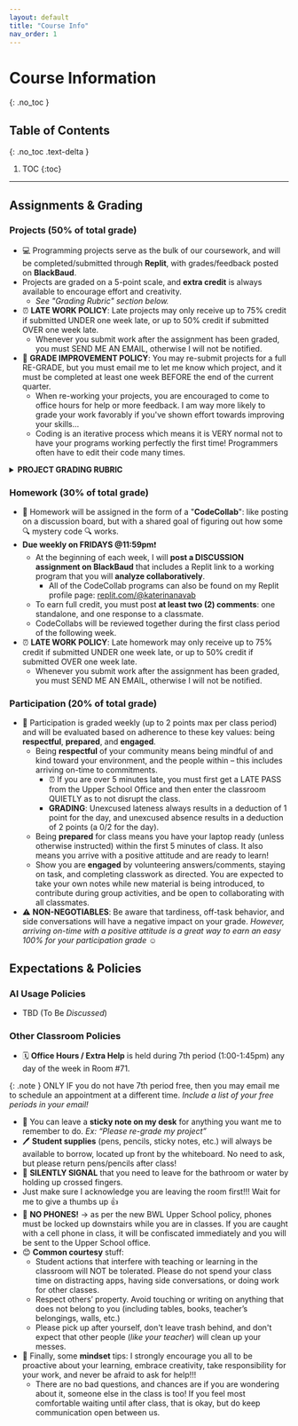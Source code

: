```yaml
---
layout: default
title: "Course Info"
nav_order: 1
---
```


# Course Information
{: .no_toc }

## Table of Contents
{: .no_toc .text-delta }

1. TOC
{:toc}

---
## Assignments & Grading

### Projects (50% of total grade)
* 💻 Programming projects serve as the bulk of our coursework, and will be completed/submitted through **Replit**, with grades/feedback posted on **BlackBaud**.
* Projects are graded on a 5-point scale, and **extra credit** is always available to encourage effort and creativity.
  * _See "Grading Rubric" section below._
* ⏰ **LATE WORK POLICY**: Late projects may only receive up to 75% credit if submitted UNDER one week late, or up to 50% credit if submitted OVER one week late.
  * Whenever you submit work after the assignment has been graded, you must SEND ME AN EMAIL, otherwise I will not be notified.
* 💯 **GRADE IMPROVEMENT POLICY**: You may re-submit projects for a full RE-GRADE, but you must email me to let me know which project, and it must be completed at least one week BEFORE the end of the current quarter.
  * When re-working your projects, you are encouraged to come to office hours for help or more feedback. I am way more likely to grade your work favorably if you've shown effort towards improving your skills...
  * Coding is an iterative process which means it is VERY normal not to have your programs working perfectly the first time! Programmers often have to edit their code many times.
 
<details>
<summary><strong>PROJECT GRADING RUBRIC</strong></summary>

<p class="fs-3 highlight">Programming projects are evaluated via a qualitative system considering a program’s efficiency, legibility, correctness, completeness, comments, etc. This rubric employs a 5-point scale. The assignment score is then adjusted to be out of 10 points, such that students earn a baseline of 50% credit for submitted work. Extra credit may be awarded for exceptional effort!</p>


<div>
<table><thead>
  <tr>
    <th class="text-center fw-700">EVALUATION</th>
    <th class="text-center fw-700">SCORE</th>
    <th class="text-center fw-700">PERCENT</th>
  </tr></thead>
<tbody>
  <tr>
    <td class="fs-1">A submission that exceeds standard expectations, often reflecting additional work beyond the requirements or gets the job done in a particularly elegant way. Rarely awarded, but well-earned.</td>
    <td class="text-center">6/5</td>
    <td class="text-center">110%</td>
  </tr>
  <tr>
    <td class="fs-1">A submission that satisfies all the requirements for the assignment and demonstrates sufficient effort. It reflects solid understanding and a job well done.</td>
    <td class="text-center">5/5</td>
    <td class="text-center">100%</td>
  </tr>
  <tr>
    <td class="fs-1">A submission that meets most of the requirements for the assignment, possibly with a few small problems. Alternatively, it may meet all of the base requirements but through a "bare minimum" effort.</td>
    <td class="text-center">4/5</td>
    <td class="text-center">90%</td>
  </tr>
  <tr>
    <td class="fs-1">A submission that has several problems that cause it to fall short of the requirements for the assignment. It may also demonstrate some misunderstanding of the underlying concepts.</td>
    <td class="text-center">3/5</td>
    <td class="text-center">80%</td>
  </tr>
  <tr>
    <td class="fs-1">A submission that has extremely serious problems (i.e. the program does not compile or run), but nonetheless shows some effort and understanding.</td>
    <td class="text-center">2/5</td>
    <td class="text-center">70%</td>
  </tr>
  <tr>
    <td class="fs-1">A submission that shows little effort and does not represent passing work.</td>
    <td class="text-center">1/5</td>
    <td class="text-center">60%</td>
  </tr>
  <tr>
    <td class="fs-1">Assignment “submitted” but has insufficient evidence of individual work.</td>
    <td class="text-center">0/5</td>
    <td class="text-center">50%</td>
  </tr>
</tbody></table>
</div>

</details>

### Homework (30% of total grade)
* 💬 Homework will be assigned in the form of a "**CodeCollab**": like posting on a discussion board, but with a shared goal of figuring out how some 🔍 mystery code 🔍 works.
* **Due weekly on FRIDAYS @11:59pm**❗
  * At the beginning of each week, I will **post a DISCUSSION assignment on BlackBaud** that includes a Replit link to a working program that you will **analyze collaboratively**.
    * All of the CodeCollab programs can also be found on my Replit profile page: [replit.com/@katerinanavab](replit.com/@katerinanavab)
  * To earn full credit, you must post **at least two (2) comments**: one standalone, and one response to a classmate.
  * CodeCollabs will be reviewed together during the first class period of the following week.
* ⏰ **LATE WORK POLICY**: Late homework may only receive up to 75% credit if submitted UNDER one week late, or up to 50% credit if submitted OVER one week late.
  * Whenever you submit work after the assignment has been graded, you must SEND ME AN EMAIL, otherwise I will not be notified.

### Participation (20% of total grade)
* 👥 Participation is graded weekly (up to 2 points max per class period) and will be evaluated based on adherence to these key values: being **respectful**, **prepared**, and **engaged**.
  * Being **respectful** of your community means being mindful of and kind toward your environment, and the people within – this includes arriving on-time to commitments.
    * ⏰ If you are over 5 minutes late, you must first get a LATE PASS from the Upper School Office and then enter the classroom QUIETLY as to not disrupt the class.
    * **GRADING**: Unexcused lateness always results in a deduction of 1 point for the day, and unexcused absence results in a deduction of 2 points (a 0/2 for the day).
  * Being **prepared** for class means you have your laptop ready (unless otherwise instructed) within the first 5 minutes of class. It also means you arrive with a positive attitude and are ready to learn!
  * Show you are **engaged** by volunteering answers/comments, staying on task, and completing classwork as directed. You are expected to take your own notes while new material is being introduced, to contribute during group activities, and be open to collaborating with all classmates.
* ⚠️ **NON-NEGOTIABLES**: Be aware that tardiness, off-task behavior, and side conversations will have a negative impact on your grade. _However, arriving on-time with a positive attitude is a great way to earn an easy 100% for your participation grade_ ☺︎

## Expectations & Policies

### AI Usage Policies
* TBD (To Be _Discussed_)

### Other Classroom Policies
* 🗓️ **Office Hours / Extra Help** is held during <span>7th period (1:00-1:45pm) any day of the week in Room #71</span>.
 
{: .note } ONLY IF you do not have 7th period free, then you may email me to schedule an appointment at a different time. _Include a list of your free periods in your email!_

* 📝 You can leave a **sticky note on my desk** for anything you want me to remember to do. *Ex: “Please re-grade my project”*
* 🖊️ **Student supplies** (pens, pencils, sticky notes, etc.) will always be available to borrow, located up front by the whiteboard. No need to ask, but please return pens/pencils after class! 
* 🤞 **SILENTLY SIGNAL** that you need to leave for the bathroom or water by holding up crossed fingers.
 * Just make sure I acknowledge you are leaving the room first!!! Wait for me to give a thumbs up 👍
* 📱 **NO PHONES!** → as per the new BWL Upper School policy, phones must be locked up downstairs while you are in classes. If you are caught with a cell phone in class, it will be confiscated immediately and you will be sent to the Upper School office. 
* 😊 **Common courtesy** stuff:
  * Student actions that interfere with teaching or learning in the classroom will NOT be tolerated. Please do not spend your class time on distracting apps, having side conversations, or doing work for other classes. 
  * Respect others’ property. Avoid touching or writing on anything that does not belong to you (including tables, books, teacher’s belongings, walls, etc.)
  * Please pick up after yourself, don't leave trash behind, and don't expect that other people (_like your teacher_) will clean up your messes.
* 🧠 Finally, some **mindset** tips: I strongly encourage you all to be proactive about your learning, embrace creativity, take responsibility for your work, and never be afraid to ask for help!!!
  * There are no bad questions, and chances are if you are wondering about it, someone else in the class is too! If you feel most comfortable waiting until after class, that is okay, but do keep communication open between us.

